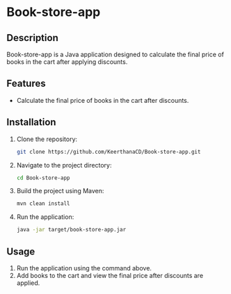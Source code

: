 # Book-store-app

## Description
Book-store-app is a Java application designed to calculate the final price of books in the cart after applying discounts.

## Features
- Calculate the final price of books in the cart after discounts.

## Installation
1. Clone the repository:
   ```bash
   git clone https://github.com/KeerthanaCD/Book-store-app.git
   ```
2. Navigate to the project directory:
   ```bash
   cd Book-store-app
   ```
3. Build the project using Maven:
   ```bash
   mvn clean install
   ```
4. Run the application:
   ```bash
   java -jar target/book-store-app.jar
   ```

## Usage
1. Run the application using the command above.
2. Add books to the cart and view the final price after discounts are applied.
